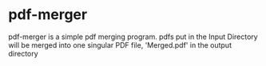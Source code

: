 # pdf-merger
pdf-merger is a simple pdf merging program. pdfs put in the Input Directory will be merged into one singular PDF file, 'Merged.pdf' in the output directory

